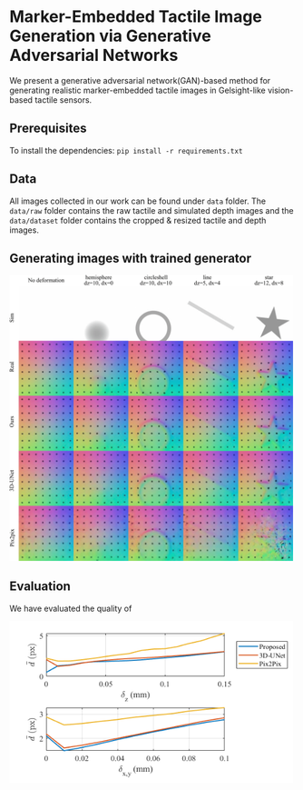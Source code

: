 # Marker-Embedded Tactile Image Generation via Generative Adversarial Networks
We present a generative adversarial network(GAN)-based method for generating realistic marker-embedded tactile images in Gelsight-like vision-based tactile sensors.

## Prerequisites

To install the dependencies: `pip install -r requirements.txt`

## Data
All images collected in our work can be found under `data` folder.
The `data/raw` folder contains the raw tactile and simulated depth images and the `data/dataset` folder contains the cropped & resized tactile and depth images.

## Generating images with trained generator
<img src = "doc/image_result-1.png" width="500px">

## Evaluation
We have evaluated the quality of 

<img src = "doc/marker_dzdxy.png" width="500px">
